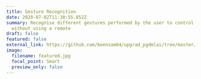 ```yaml
---
title: Gesture Recognition
date: 2020-07-02T11:30:55.852Z
summary: Recognise different gestures performed by the user to control the TV
  without using a remote
draft: false
featured: false
external_link: https://github.com/keensam04/upgrad_pgdmlai/tree/master/Gesture_Recognition
image:
  filename: featured.jpg
  focal_point: Smart
  preview_only: false
---
```

